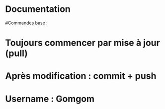 # Documentation 

#Commandes base : 
#   Toujours commencer par mise à jour (pull)
#   Après modification : commit + push 


# Username :     Gomgom
#       